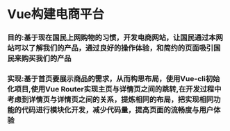 # Vue构建电商平台
### 目的:基于现在国民上网购物的习惯，开发电商网站，让国民通过本网站可以了解我们的产品，通过良好的操作体验，和简约的页面吸引国民来购买我们的产品
### 实现:基于首页要展示商品的需求，从而构思布局，使用Vue-cli初始化项目,使用Vue Router实现主页与详情页之间的跳转,在开发过程中考虑到详情页与详情页之间的关系，提炼相同的布局，把实现相同功能的代码进行模块化开发，减少代码量，提高页面的流畅度与用户体验
